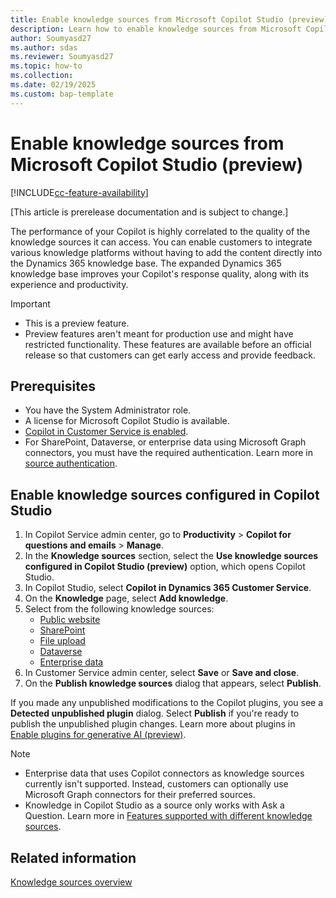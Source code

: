 ```yaml
---
title: Enable knowledge sources from Microsoft Copilot Studio (preview)
description: Learn how to enable knowledge sources from Microsoft Copilot Studio.
author: Soumyasd27
ms.author: sdas
ms.reviewer: Soumyasd27
ms.topic: how-to 
ms.collection: 
ms.date: 02/19/2025
ms.custom: bap-template
---
```


# Enable knowledge sources from Microsoft Copilot Studio (preview)

[!INCLUDE[cc-feature-availability](../includes/cc-feature-availability.md)]

[This article is prerelease documentation and is subject to change.]

The performance of your Copilot is highly correlated to the quality of the knowledge sources it can access. You can enable customers to integrate various knowledge platforms without having to add the content directly into the Dynamics 365 knowledge base. The expanded Dynamics 365 knowledge base improves your Copilot's response quality, along with its experience and productivity.

> [!IMPORTANT]
>
> - This is a preview feature.
> - Preview features aren't meant for production use and might have restricted functionality. These features are available before an official release so that customers can get early access and provide feedback.

## Prerequisites

- You have the System Administrator role. 
- A license for  Microsoft Copilot Studio is available. 
- [Copilot in Customer Service is enabled](/dynamics365/customer-service/administer/configure-copilot-features#manage-copilot-features-in-customer-service).
- For SharePoint, Dataverse, or enterprise data using Microsoft Graph connectors, you must have the required authentication. Learn more in [source authentication](/microsoft-copilot-studio/knowledge-copilot-studio#source-authentication).

## Enable knowledge sources configured in Copilot Studio
 
1. In Copilot Service admin center, go to **Productivity** > **Copilot for questions and emails** > **Manage**. 
1. In the **Knowledge sources** section, select the **Use knowledge sources configured in Copilot Studio (preview)** option, which opens Copilot Studio. 
1. In Copilot Studio, select **Copilot in Dynamics 365 Customer Service**.
1. On the **Knowledge** page, select **Add knowledge**.
1. Select from the following knowledge sources:
    - [Public website](/microsoft-copilot-studio/knowledge-add-public-website)
    - [SharePoint](/microsoft-copilot-studio/knowledge-add-sharepoint)
    - [File upload](/microsoft-copilot-studio/knowledge-add-file-upload)
    - [Dataverse](/microsoft-copilot-studio/knowledge-add-dataverse)
    - [Enterprise data](/microsoft-copilot-studio/knowledge-graph-connections)
1. In Customer Service admin center, select **Save** or **Save and close**.
1. On the **Publish knowledge sources** dialog that appears, select **Publish**.

If you made any unpublished modifications to the Copilot plugins, you see a **Detected unpublished plugin** dialog. Select **Publish** if you're ready to publish the unpublished plugin changes. Learn more about plugins in [Enable plugins for generative AI (preview)](enable-copilot-plugins-for-generative-ai.md#enable-plugins-for-generative-ai-preview).

> [!NOTE]
> - Enterprise data that uses Copilot connectors as knowledge sources currently isn't supported. Instead, customers can optionally use Microsoft Graph connectors for their preferred sources.
> - Knowledge in Copilot Studio as a source only works with Ask a Question. Learn more in [Features supported with different knowledge sources](copilot-enable-help-pane.md#features-supported-with-different-knowledge-sources).

## Related information

[Knowledge sources overview](/microsoft-copilot-studio/knowledge-copilot-studio)

